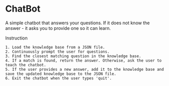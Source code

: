 # ChatBot

A simple chatbot that answers your questions.
If it does not know the answer - it asks you to provide one so it can learn. 

Instruction

    1. Load the knowledge base from a JSON file.
    2. Continuously prompt the user for questions.
    3. Find the closest matching question in the knowledge base.
    4. If a match is found, return the answer. Otherwise, ask the user to teach the chatbot.
    5. If the user provides a new answer, add it to the knowledge base and save the updated knowledge base to the JSON file.
    6. Exit the chatbot when the user types 'quit'.
